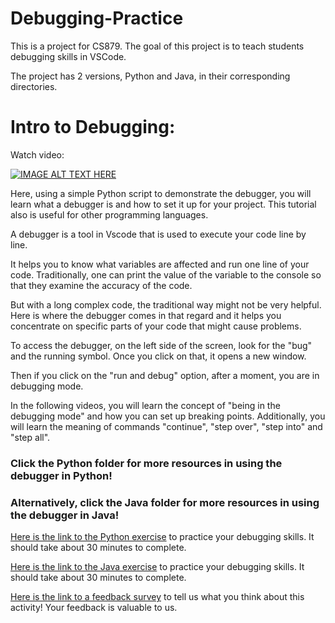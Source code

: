 # Debugging-Practice

This is a project for CS879. The goal of this project is to teach students debugging skills in VSCode.

The project has 2 versions, Python and Java, in their corresponding directories.

# Intro to Debugging:
Watch video:

[![IMAGE ALT TEXT HERE](https://img.youtube.com/vi/4Zfbp7QbRfA/0.jpg)](https://youtu.be/4Zfbp7QbRfA)

Here, using a simple Python script to demonstrate the debugger, you will learn what a debugger is and how to set it up for your project. This tutorial also is useful for other programming languages.

A debugger is a tool in Vscode that is used to execute your code line by line.

It helps you to know what variables are affected and run one line of your code. Traditionally, one can print the value of the variable to the console so that they examine the accuracy of the code.

But with a long complex code, the traditional way might not be very helpful. Here is where the debugger comes in that regard and it helps you concentrate on specific parts of your code that might cause problems.

To access the debugger, on the left side of the screen, look for the "bug" and the running symbol. Once you click on that, it opens a new window.

Then if you click on the "run and debug" option, after a moment, you are in debugging mode.

In the following videos, you will learn the concept of "being in the debugging mode" and how you can set up breaking points. Additionally, you will learn the meaning of commands "continue",  "step over",  "step into" and "step all".

### Click the Python folder for more resources in using the debugger in Python!
### Alternatively, click the Java folder for more resources in using the debugger in Java!

[Here is the link to the Python exercise](https://docs.google.com/document/d/19LYyjmFTa6E4lpxX-TTJ6gPrdu4rs0CPuxoHGVHuay0/edit?usp=sharing) to practice your debugging skills. It should take about 30 minutes to complete. 

[Here is the link to the Java exercise](https://docs.google.com/document/d/1xIKBe47kW_b2wWwAojmTIssRX0Qlribj5UsgJqOedzo/edit) to practice your debugging skills. It should take about 30 minutes to complete. 

[Here is the link to a feedback survey](https://forms.gle/LGsq5BGE6tH5HfTBA) to tell us what you think about this activity! Your feedback is valuable to us.
